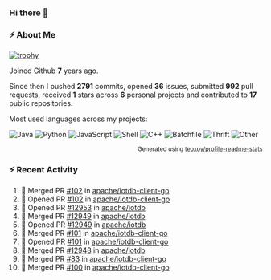 ### Hi there 👋

### :zap: About Me

[![trophy](https://github-profile-trophy.vercel.app/?username=HTHou&theme=onedark)](https://github.com/ryo-ma/github-profile-trophy)
   
Joined Github **7** years ago.

Since then I pushed **2791** commits, opened **36** issues, submitted **992** pull requests, received **1** stars across **6** personal projects and contributed to **17** public repositories.

Most used languages across my projects:

![Java](https://img.shields.io/static/v1?style=flat-square&label=%E2%A0%80&color=555&labelColor=%23b07219&message=Java%EF%B8%B196.4%25)
![Python](https://img.shields.io/static/v1?style=flat-square&label=%E2%A0%80&color=555&labelColor=%233572A5&message=Python%EF%B8%B10.8%25)
![JavaScript](https://img.shields.io/static/v1?style=flat-square&label=%E2%A0%80&color=555&labelColor=%23f1e05a&message=JavaScript%EF%B8%B10.6%25)
![Shell](https://img.shields.io/static/v1?style=flat-square&label=%E2%A0%80&color=555&labelColor=%2389e051&message=Shell%EF%B8%B10.4%25)
![C++](https://img.shields.io/static/v1?style=flat-square&label=%E2%A0%80&color=555&labelColor=%23f34b7d&message=C%2B%2B%EF%B8%B10.4%25)
![Batchfile](https://img.shields.io/static/v1?style=flat-square&label=%E2%A0%80&color=555&labelColor=%23C1F12E&message=Batchfile%EF%B8%B10.3%25)
![Thrift](https://img.shields.io/static/v1?style=flat-square&label=%E2%A0%80&color=555&labelColor=%23D12127&message=Thrift%EF%B8%B10.2%25)
![Other](https://img.shields.io/static/v1?style=flat-square&label=%E2%A0%80&color=555&labelColor=%23ededed&message=Other%EF%B8%B10.4%25)

<p align="right"><sub>Generated using <a href="https://github.com/marketplace/actions/profile-readme-stats">teoxoy/profile-readme-stats</a></sub></p>


<!--![](https://github.com/HTHou/HTHou/blob/output/github-contribution-grid-snake.svg)-->

<!--![Haonan Hou's github stats](https://github-readme-stats.vercel.app/api?username=HTHou&count_private=true&show_icons=true&theme=onedark)-->

<!--![Haonan Hou's wakatime stats](https://github-readme-stats.vercel.app/api/wakatime?username=HTHou&layout=compact&theme=onedark)-->

<!--![Top Langs](https://github-readme-stats.vercel.app/api/top-langs/?username=HTHou&theme=onedark&layout=compact)-->

### :zap: Recent Activity
<!--START_SECTION:activity-->
1. 🎉 Merged PR [#102](https://github.com/apache/iotdb-client-go/pull/102) in [apache/iotdb-client-go](https://github.com/apache/iotdb-client-go)
2. 💪 Opened PR [#102](https://github.com/apache/iotdb-client-go/pull/102) in [apache/iotdb-client-go](https://github.com/apache/iotdb-client-go)
3. 💪 Opened PR [#12953](https://github.com/apache/iotdb/pull/12953) in [apache/iotdb](https://github.com/apache/iotdb)
4. 🎉 Merged PR [#12949](https://github.com/apache/iotdb/pull/12949) in [apache/iotdb](https://github.com/apache/iotdb)
5. 💪 Opened PR [#12949](https://github.com/apache/iotdb/pull/12949) in [apache/iotdb](https://github.com/apache/iotdb)
6. 🎉 Merged PR [#101](https://github.com/apache/iotdb-client-go/pull/101) in [apache/iotdb-client-go](https://github.com/apache/iotdb-client-go)
7. 💪 Opened PR [#101](https://github.com/apache/iotdb-client-go/pull/101) in [apache/iotdb-client-go](https://github.com/apache/iotdb-client-go)
8. 🎉 Merged PR [#12948](https://github.com/apache/iotdb/pull/12948) in [apache/iotdb](https://github.com/apache/iotdb)
9. 🎉 Merged PR [#83](https://github.com/apache/iotdb-client-go/pull/83) in [apache/iotdb-client-go](https://github.com/apache/iotdb-client-go)
10. 🎉 Merged PR [#100](https://github.com/apache/iotdb-client-go/pull/100) in [apache/iotdb-client-go](https://github.com/apache/iotdb-client-go)
<!--END_SECTION:activity-->

<!--
**HTHou/HTHou** is a ✨ _special_ ✨ repository because its `README.md` (this file) appears on your GitHub profile.

Here are some ideas to get you started:

- 🔭 I’m currently working on ...
- 🌱 I’m currently learning ...
- 👯 I’m looking to collaborate on ...
- 🤔 I’m looking for help with ...
- 💬 Ask me about ...
- 📫 How to reach me: ...
- 😄 Pronouns: ...
- ⚡ Fun fact: ...
-->
